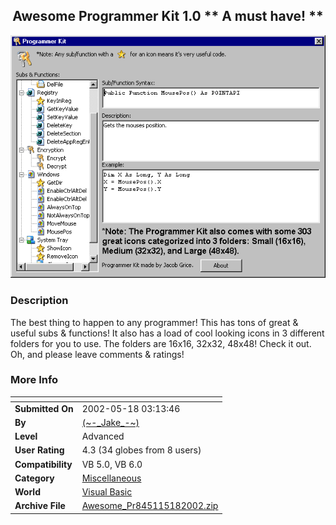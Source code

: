 ﻿<div align="center">

## Awesome Programmer Kit  1\.0 \*\* A must have\! \*\*

<img src="PIC2002518623158517.gif">
</div>

### Description

The best thing to happen to any programmer! This has tons of great & useful subs & functions! It also has a load of cool looking icons in 3 different folders for you to use. The folders are 16x16, 32x32, 48x48! Check it out. Oh, and please leave comments & ratings!
 
### More Info
 


<span>             |<span>
---                |---
**Submitted On**   |2002-05-18 03:13:46
**By**             |[\(\~\-\_Jake\_\-\~\)](https://github.com/Planet-Source-Code/PSCIndex/blob/master/ByAuthor/jake.md)
**Level**          |Advanced
**User Rating**    |4.3 (34 globes from 8 users)
**Compatibility**  |VB 5\.0, VB 6\.0
**Category**       |[Miscellaneous](https://github.com/Planet-Source-Code/PSCIndex/blob/master/ByCategory/miscellaneous__1-1.md)
**World**          |[Visual Basic](https://github.com/Planet-Source-Code/PSCIndex/blob/master/ByWorld/visual-basic.md)
**Archive File**   |[Awesome\_Pr845115182002\.zip](https://github.com/Planet-Source-Code/jake-awesome-programmer-kit-1-0-a-must-have__1-34903/archive/master.zip)








